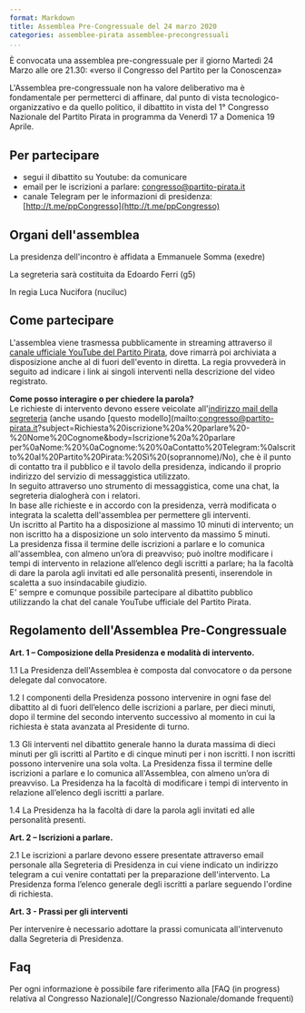 ```yaml
---
format: Markdown
title: Assemblea Pre-Congressuale del 24 marzo 2020
categories: assemblee-pirata assemblee-precongressuali
...
```


È convocata una assemblea pre-congressuale per il giorno Martedì 24 Marzo alle ore 21.30: «verso il Congresso del Partito per la Conoscenza»

L'Assemblea pre-congressuale non ha valore deliberativo ma è fondamentale per permetterci di affinare, dal punto di vista tecnologico-organizzativo e da quello politico, il dibattito in vista del 1° Congresso Nazionale del Partito Pirata in programma da Venerdì 17 a Domenica 19 Aprile.

## Per partecipare

- segui il dibattito su Youtube: da comunicare
- email per le iscrizioni a parlare: congresso@partito-pirata.it
- canale Telegram per le informazioni di presidenza: [http://t.me/ppCongresso](http://t.me/ppCongresso)

## Organi dell'assemblea

La presidenza dell'incontro è affidata a Emmanuele Somma (exedre)

La segreteria sarà costituita da Edoardo Ferri (g5)

In regia Luca Nucifora (nuciluc)

## Come partecipare

L'assemblea viene trasmessa pubblicamente in streaming attraverso il [canale ufficiale YouTube del Partito Pirata](https://www.youtube.com/channel/UC4q_uEZYzG2gLtZNHZ92mpA), dove rimarrà poi archiviata a disposizione anche al di fuori dell'evento in diretta. La regia provvederà in seguito ad indicare i link ai singoli interventi nella descrizione del video registrato.  

**Come posso interagire o per chiedere la parola?**  
Le richieste di intervento devono essere veicolate all'[indirizzo mail della segreteria](mailto:congresso@partito-pirata.it) (anche usando [questo modello](mailto:congresso@partito-pirata.it?subject=Richiesta%20iscrizione%20a%20parlare%20-%20Nome%20Cognome&body=Iscrizione%20a%20parlare per%0aNome:%20%0aCognome:%20%0aContatto%20Telegram:%0aIscritto%20al%20Partito%20Pirata:%20Sì%20(soprannome)/No), che è il punto di contatto tra il pubblico e il tavolo della presidenza, indicando il proprio indirizzo del servizio di messaggistica utilizzato.  
In seguito attraverso uno strumento di messaggistica, come una chat, la segreteria dialogherà con i relatori.  
In base alle richieste e in accordo con la presidenza, verrà modificata o integrata la scaletta dell'assemblea per permettere gli interventi.  
Un iscritto al Partito ha a disposizione al massimo 10 minuti di intervento; un non iscritto ha a disposizione un solo intervento da massimo 5 minuti.  
La presidenza fissa il termine delle iscrizioni a parlare e lo comunica all'assemblea, con almeno un’ora di preavviso; può inoltre modificare i tempi di intervento in relazione all’elenco degli iscritti a parlare; ha la facoltà di dare la parola agli invitati ed alle personalità presenti, inserendole in scaletta a suo insindacabile giudizio.  
E' sempre e comunque possibile partecipare al dibattito pubblico utilizzando la chat del canale YouTube ufficiale del Partito Pirata.  

## Regolamento dell'Assemblea Pre-Congressuale 

**Art. 1 – Composizione della Presidenza e modalità di intervento.**  

1.1 La Presidenza dell'Assemblea è composta dal convocatore o da persone delegate dal convocatore.  

1.2  I componenti della Presidenza possono intervenire in ogni fase del dibattito al di fuori dell’elenco delle iscrizioni a parlare, per dieci minuti, dopo il termine del secondo intervento successivo al momento in cui la richiesta è stata avanzata al Presidente di turno.  

1.3  Gli interventi nel dibattito generale hanno la durata massima di dieci minuti per gli iscritti al Partito e di cinque minuti per i non iscritti. I non iscritti possono intervenire una sola volta. La Presidenza fissa il termine delle iscrizioni a parlare e lo comunica all'Assemblea, con almeno un’ora di preavviso. La Presidenza ha la facoltà di modificare i tempi di intervento in relazione all’elenco degli iscritti a parlare.  

1.4 La Presidenza ha la facoltà di dare la parola agli invitati ed alle personalità presenti.  

**Art. 2 – Iscrizioni a parlare.**  

2.1 Le iscrizioni a parlare devono essere presentate attraverso email personale alla Segreteria di Presidenza in cui viene indicato un indirizzo telegram a cui venire contattati per la preparazione dell'intervento. La Presidenza forma l’elenco generale degli iscritti a parlare seguendo l'ordine di richiesta.  

**Art. 3 - Prassi per gli interventi**  

Per intervenire è necessario adottare la prassi comunicata all'intervenuto dalla Segreteria di Presidenza.  


## Faq 

Per ogni informazione è possibile fare riferimento alla [FAQ (in progress) relativa al Congresso Nazionale](/Congresso Nazionale/domande frequenti)  